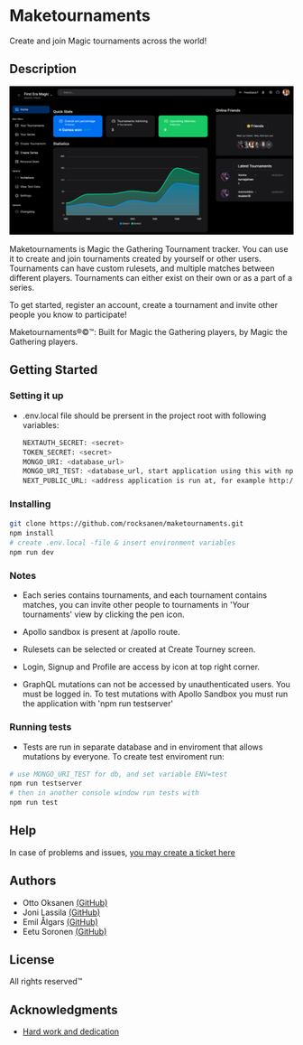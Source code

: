 # Maketournaments

Create and join Magic tournaments across the world!

## Description

![mainpage](./images/mainpage.png)

Maketournaments is Magic the Gathering Tournament tracker. You can use it to create and join tournaments created by yourself or other users. Tournaments can have custom rulesets, and multiple matches between different players. Tournaments can either exist on their own or as a part of a series.

To get started, register an account, create a tournament and invite other people you know to participate!

Maketournaments®️©️™️: Built for Magic the Gathering players, by Magic the Gathering players.

## Getting Started

### Setting it up

- .env.local file should be prersent in the project root with following variables:

  ```bash
  NEXTAUTH_SECRET: <secret>
  TOKEN_SECRET: <secret>
  MONGO_URI: <database_url>
  MONGO_URI_TEST: <database_url, start application using this with npm run testserver>
  NEXT_PUBLIC_URL: <address application is run at, for example http://localhost:3000>
  ```

### Installing

```bash
git clone https://github.com/rocksanen/maketournaments.git
npm install
# create .env.local -file & insert environment variables
npm run dev
```

### Notes

- Each series contains tournaments, and each tournament contains matches, you can invite other people to tournaments in 'Your tournaments' view by clicking the pen icon.

- Apollo sandbox is present at /apollo route.

- Rulesets can be selected or created at Create Tourney screen.

- Login, Signup and Profile are access by icon at top right corner.

- GraphQL mutations can not be accessed by unauthenticated users. You must be logged in. To test mutations with Apollo Sandbox you must run the application with
  'npm run testserver'

### Running tests

- Tests are run in separate database and in enviroment that allows mutations by everyone. To create test enviroment run:

```bash
# use MONGO_URI_TEST for db, and set variable ENV=test
npm run testserver
# then in another console window run tests with
npm run test
```

## Help

In case of problems and issues, [you may create a ticket here](https://github.com/rocksanen/maketournaments/issues)

## Authors

- Otto Oksanen [(GitHub)](https://github.com/rocksanen)
- Joni Lassila [(GitHub)](https://github.com/LassilaJoni)
- Emil Ålgars [(GitHub)](https://github.com/emilalg)
- Eetu Soronen [(GitHub)](https://github.com/soronen)

## License

All rights reserved™️

## Acknowledgments

- [Hard work and dedication](https://i.imgur.com/TbHa8vR.jpeg)
